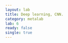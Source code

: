 ```yaml
---
layout: lab
title: Deep learning, CNN.
category: metalab
lab: 6
ready: false
single: true
---
```


